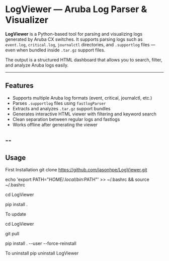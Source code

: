 # LogViewer — Aruba Log Parser & Visualizer

**LogViewer** is a Python-based tool for parsing and visualizing logs generated by Aruba CX switches. It supports parsing logs such as `event.log`, `critical.log`, `journalctl` directories, and `.supportlog` files — even when bundled inside `.tar.gz` support files.

The output is a structured HTML dashboard that allows you to search, filter, and analyze Aruba logs easily.

---

##  Features

-  Supports multiple Aruba log formats (event, critical, journalctl, etc.)
-  Parses `.supportlog` files using `fastlogParser`
- Extracts and analyzes `.tar.gz` support bundles
- Generates interactive HTML viewer with filtering and keyword search
-  Clean separation between regular logs and fastlogs
-  Works offline after generating the viewer

--
---

##  Usage

First Installation 
git clone https://github.com/jasonhpe/LogViewer.git

echo 'export PATH="$HOME/.local/bin:$PATH"' >> ~/.bashrc && source ~/.bashrc

cd LogViewer

pip install .

To update

cd LogViewer

git pull

pip install . --user --force-reinstall

To uninstall
pip uninstall LogViewer


